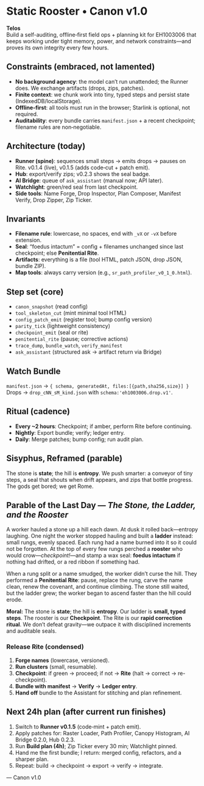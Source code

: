 # Static Rooster • Canon v1.0

**Telos**  
Build a self-auditing, offline‑first field ops + planning kit for EH1003006 that keeps working under tight memory, power, and network constraints—and proves its own integrity every few hours.

## Constraints (embraced, not lamented)
- **No background agency**: the model can’t run unattended; the Runner does. We exchange artifacts (drops, zips, patches).  
- **Finite context**: we chunk work into tiny, typed steps and persist state (IndexedDB/localStorage).  
- **Offline‑first**: all tools must run in the browser; Starlink is optional, not required.  
- **Auditability**: every bundle carries `manifest.json` + a recent checkpoint; filename rules are non‑negotiable.

## Architecture (today)
- **Runner (spine)**: sequences small steps → emits drops → pauses on Rite. v0.1.4 (live), v0.1.5 (adds code‑cut + patch emit).  
- **Hub**: export/verify zips; v0.2.3 shows the seal badge.  
- **AI Bridge**: queue of `ask_assistant` (manual now; API later).  
- **Watchlight**: green/red seal from last checkpoint.  
- **Side tools**: Name Forge, Drop Inspector, Plan Composer, Manifest Verify, Drop Zipper, Zip Ticker.

## Invariants
- **Filename rule**: lowercase, no spaces, end with `_vX` or `-vX` before extension.  
- **Seal**: “foedus intactum” = config + filenames unchanged since last checkpoint; else **Penitential Rite**.  
- **Artifacts**: everything is a file (tool HTML, patch JSON, drop JSON, bundle ZIP).  
- **Map tools**: always carry version (e.g., `sr_path_profiler_v0_1_0.html`).

## Step set (core)
- `canon_snapshot` (read config)  
- `tool_skeleton_cut` (mint minimal tool HTML)  
- `config_patch_emit` (register tool; bump config version)  
- `parity_tick` (lightweight consistency)  
- `checkpoint_emit` (seal or rite)  
- `penitential_rite` (pause; corrective actions)  
- `trace_dump`, `bundle_watch`, `verify_manifest`  
- `ask_assistant` (structured ask → artifact return via Bridge)

## Watch Bundle
`manifest.json` → `{ schema, generatedAt, files:[{path,sha256,size}] }`  
Drops → `drop_cNN_sM_kind.json` with `schema:'eh1003006.drop.v1'`.

## Ritual (cadence)
- **Every ~2 hours**: Checkpoint; if amber, perform Rite before continuing.  
- **Nightly**: Export bundle; verify; ledger entry.  
- **Daily**: Merge patches; bump config; run audit plan.

## Sisyphus, Reframed (parable)
The stone is **state**; the hill is **entropy**. We push smarter: a conveyor of tiny steps, a seal that shouts when drift appears, and zips that bottle progress. The gods get bored; we get Rome.

## Parable of the Last Day — *The Stone, the Ladder, and the Rooster*

A worker hauled a stone up a hill each dawn. At dusk it rolled back—entropy laughing. One night the worker stopped hauling and built a **ladder** instead: small rungs, evenly spaced. Each rung had a name burned into it so it could not be forgotten. At the top of every few rungs perched a **rooster** who would crow—*checkpoint!*—and stamp a wax seal: **foedus intactum** if nothing had drifted, or a red ribbon if something had.

When a rung split or a name smudged, the worker didn’t curse the hill. They performed a **Penitential Rite**: pause, replace the rung, carve the name clean, renew the covenant, and continue climbing. The stone still waited, but the ladder grew; the worker began to ascend faster than the hill could erode.

**Moral:** The stone is **state**; the hill is **entropy**. Our ladder is **small, typed steps**. The rooster is our **Checkpoint**. The Rite is our **rapid correction ritual**. We don’t defeat gravity—we outpace it with disciplined increments and auditable seals.

### Release Rite (condensed)
1. **Forge names** (lowercase, versioned).  
2. **Run clusters** (small, resumable).  
3. **Checkpoint**: if green → proceed; if not → **Rite** (halt → correct → re-checkpoint).  
4. **Bundle with manifest** → **Verify** → **Ledger entry**.  
5. **Hand off** bundle to the Assistant for stitching and plan refinement.

## Next 24h plan (after current run finishes)
1. Switch to **Runner v0.1.5** (code‑mint + patch emit).  
2. Apply patches for: Raster Loader, Path Profiler, Canopy Histogram, AI Bridge 0.2.0, Hub 0.2.3.  
3. Run **Build plan (4h)**; Zip Ticker every 30 min; Watchlight pinned.  
4. Hand me the first bundle; I return: merged config, refactors, and a sharper plan.  
5. Repeat: build → checkpoint → export → verify → integrate.

— Canon v1.0
